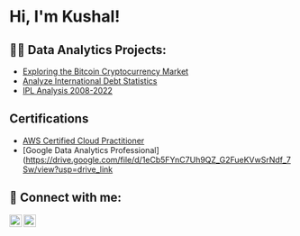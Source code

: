 <h1>Hi, I'm Kushal!</h1>

<h2>👨‍💻 Data Analytics Projects:</h2>


  - [Exploring the Bitcoin Cryptocurrency Market](https://github.com/kushalasrani/ExploreBitcoinCryptocurrency)
  - [Analyze International Debt Statistics](https://github.com/kushalasrani/Analyze-International-Debt/tree/main)
  - [IPL Analysis 2008-2022](https://github.com/kushalasrani/IPLAnalysis)

  <h2> Certifications </h2>
  
  - [AWS Certified Cloud Practitioner](https://drive.google.com/file/d/13zQ5lO2r9IaDfdIxWR8M3oZVVjNNxob1/view?usp=drive_link)
  - [Google Data Analytics Professional](https://drive.google.com/file/d/1eCb5FYnC7Uh9QZ_G2FueKVwSrNdf_7Sw/view?usp=drive_link
  
  

<h2> 🤳 Connect with me:</h2>

[<img align="left" alt="KushalAsrani | LinkedIn" width="22px" src="https://cdn.jsdelivr.net/npm/simple-icons@v3/icons/linkedin.svg" />][linkedin]
[<img align="left" alt="KushalAsrani | Instagram" width="22px" src="https://cdn.jsdelivr.net/npm/simple-icons@v3/icons/instagram.svg" />][instagram]

[instagram]: https://www.instagram.com/kushalasrani/
[linkedin]: https://www.linkedin.com/in/kushal-asrani/

<!--
**joshmadakor1/joshmadakor1** is a ✨ _special_ ✨ repository because its `README.md` (this file) appears on your GitHub profile.

Here are some ideas to get you started:

- 🔭 I’m currently working on ...
- 🌱 I’m currently learning ...
- 👯 I’m looking to collaborate on ...
- 🤔 I’m looking for help with ...
- 💬 Ask me about ...
- 📫 How to reach me: ...
- 😄 Pronouns: ...
- ⚡ Fun fact: ...
-->
